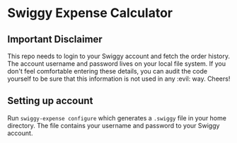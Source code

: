 # Swiggy Expense Calculator

## Important Disclaimer

This repo needs to login to your Swiggy account and fetch the order history. The account username and password lives on your local file system. If you don't feel comfortable entering these details, you can audit the code yourself to be sure that this information is not used in any :evil: way. Cheers!

## Setting up account

Run `swiggy-expense configure` which generates a `.swiggy` file in your home directory. The file contains your username and password to your Swiggy account.
